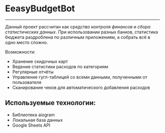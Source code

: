# EeasyBudgetBot
---
Данный проект рассчитан как средство *контроля финансов* и *сбора статистических данных*. 
При использовании разных банков, статистика бюджета раздроблена по различным приложениям, а собрать всё в одно место сложно.

Возможности:
- Хранение скидочных карт
- Ведение статистики расходов по категориям
- Регулярные отчёты
- Управление гугл-таблицей со всеми данными, полученными от пользователя
- Сканирование чеков для автоматического добавления расходов

## Используемые технологии:
- Библиотека aiogram
- Локальная база данных
- Google Sheets API